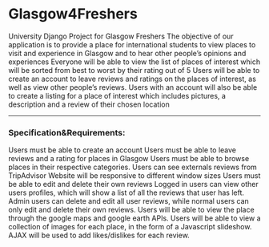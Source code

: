 # Glasgow4Freshers
University Django Project for Glasgow Freshers
The objective of our application is to provide a place for international students to view places to visit and experience in Glasgow and to hear other people’s opinions and experiences
Everyone will be able to view the list of places of interest which will be sorted from best to worst by their rating out of 5
Users will be able to create an account to leave reviews and ratings on the places of interest, as well as view other people’s reviews.
Users with an account will also be able to create a listing for a place of interest which includes pictures, a description and a review of their chosen location

***
### Specification&Requirements:

Users must be able to create an account
Users must be able to leave reviews and a rating for places in Glasgow
Users must be able to browse places in their respective categories.
Users can see externals reviews from TripAdvisor
Website will be responsive to different window sizes
Users must be able to edit and delete their own reviews
Logged in users can view other users profiles, which will show a list of all the reviews that user has left. 
Admin users can delete and edit all user reviews, while normal users can only edit and delete their own reviews.
Users will be able to view the place through the google maps and google earth APIs.
Users will be able to view a collection of images for each place, in the form of a Javascript slideshow. 
AJAX will be used to add likes/dislikes for each review.
